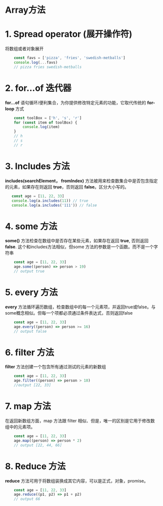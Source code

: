 #   Array方法

# 1. Spread operator (展开操作符)
将数组或者对象展开
```javascript
    const favs = ['pizza', 'fries', 'swedish-metballs']
    console.log(...favs)
    // pizza fries swedish-metballs
```

# 2. for...of 迭代器
**for...of** 语句循环/便利集合，为你提供修改特定元素的功能，它取代传统的 **for-loop** 方式

```javascript
    const toolBox = ['h', 's', 'r']
    for (const item of toolBox) {
        console.log(item)
    }
    // h
    // s
    // r
```

# 3. Includes 方法
**includes(searchElement， fromIndex)** 方法被用来检查数集合中是否包含指定的元素，如果存在则返回 **true**，否则返回 **false**。区分大小写的。

 ```javascript
    const age = [11, 22, 33]
    console.log(a.includes(11)) // true
    console.log(a.includes('111')) // false
 ```

 # 4. some 方法
**some()** 方法检查在数组中是否存在某些元素，如果存在返回 **true**, 否则返回 **false**. 这个和includes方法相似，但some 方法的参数是一个函数。而不是一个字符串

```javascript
    const age = [11, 22, 33]
    age.some((person) => person > 19)
    // output true
```

# 5. every 方法
**every** 方法循环遍历数组，检查数组中的每一个元素项，并返回true或false。与some概念相似。但每一个项都必须通过条件表达式，否则返回false

```javascript
    const age = [11, 22, 33]
    age.every((person) => person >= 16)
    // output false
```

# 6. filter 方法
**filter** 方法创建一个包含所有通过测试的元素的新数组

```javascript
    const age = [11, 22, 33]
    age.filter((person) => person > 18)
    //output [22, 33]
```

# 7. map 方法
在返回新数组方面，map 方法跟 filter 相似、但是，唯一的区别是它用于修改数组中的元素项。

```javascript
    const age = [11, 22, 33]
    age.map((person) => person * 2)
    // output [22, 44, 66]
```

# 8. Reduce 方法
**reduce** 方法可用于将数组装换成其它内容，可以是正式，对象，promise。

```javascript
    const age = [11, 22, 33]
    age.reduce((p1, p2) => p1 + p2)
    // output 66
```

